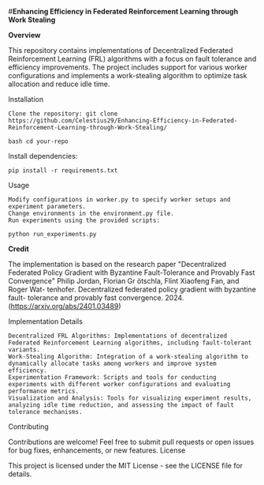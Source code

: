 #**Enhancing Efficiency in Federated Reinforcement Learning through Work Stealing**

__Overview__

This repository contains implementations of Decentralized Federated Reinforcement Learning (FRL) algorithms with a focus on fault tolerance and efficiency improvements. The project includes support for various worker configurations and implements a work-stealing algorithm to optimize task allocation and reduce idle time.

Installation

    Clone the repository: git clone https://github.com/Celestius29/Enhancing-Efficiency-in-Federated-Reinforcement-Learning-through-Work-Stealing/

    bash cd your-repo



Install dependencies:

    pip install -r requirements.txt

Usage

    Modify configurations in worker.py to specify worker setups and experiment parameters.
    Change environments in the environment.py file.
    Run experiments using the provided scripts:

    python run_experiments.py

__Credit__

The implementation is based on the research paper "Decentralized Federated Policy Gradient with Byzantine
Fault-Tolerance and Provably Fast Convergence"
Philip Jordan, Florian Gr ̈otschla, Flint Xiaofeng Fan, and Roger Wat-
tenhofer. Decentralized federated policy gradient with byzantine fault-
tolerance and provably fast convergence. 2024.(https://arxiv.org/abs/2401.03489)


Implementation Details

    Decentralized FRL Algorithms: Implementations of decentralized Federated Reinforcement Learning algorithms, including fault-tolerant variants.
    Work-Stealing Algorithm: Integration of a work-stealing algorithm to dynamically allocate tasks among workers and improve system efficiency.
    Experimentation Framework: Scripts and tools for conducting experiments with different worker configurations and evaluating performance metrics.
    Visualization and Analysis: Tools for visualizing experiment results, analyzing idle time reduction, and assessing the impact of fault tolerance mechanisms.

Contributing

Contributions are welcome! Feel free to submit pull requests or open issues for bug fixes, enhancements, or new features.
License

This project is licensed under the MIT License - see the LICENSE file for details.
